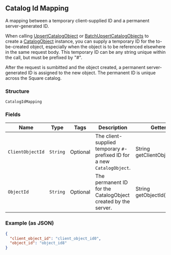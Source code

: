 ## Catalog Id Mapping

A mapping between a temporary client-supplied ID and a permanent server-generated ID. 

When calling [UpsertCatalogObject](#endpoint-Catalog-UpsertCatalogObject) or 
[BatchUpsertCatalogObjects](#endpoint-Catalog-BatchUpsertCatalogObjects) to  
create a [CatalogObject](#type-CatalogObject) instance, you can supply 
a temporary ID for the to-be-created object, especially when the object is to be referenced 
elsewhere in the same request body. This temporary ID can be any string unique within 
the call, but must be prefixed by "#". 

After the request is sumbitted and the object created, a permanent server-generated ID is assigned 
to the new object. The permanent ID is unique across the Square catalog.

### Structure

`CatalogIdMapping`

### Fields

| Name | Type | Tags | Description | Getter |
|  --- | --- | --- | --- | --- |
| `ClientObjectId` | `String` | Optional | The client-supplied temporary `#`-prefixed ID for a new `CatalogObject`. | String getClientObjectId() |
| `ObjectId` | `String` | Optional | The permanent ID for the CatalogObject created by the server. | String getObjectId() |

### Example (as JSON)

```json
{
  "client_object_id": "client_object_id0",
  "object_id": "object_id8"
}
```

